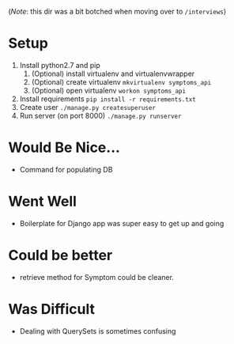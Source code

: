 (*Note*: this dir was a bit botched when moving over to `/interviews`)
# Setup
1. Install python2.7 and pip
   1. (Optional) install virtualenv and virtualenvwrapper
   2. (Optional) create virtualenv `mkvirtualenv symptoms_api`
   3. (Optional) open virtualenv `workon symptoms_api`
2.  Install requirements `pip install -r requirements.txt`
3. Create user `./manage.py createsuperuser`
4. Run server (on port 8000) `./manage.py runserver`

# Would Be Nice...
- Command for populating DB

# Went Well
- Boilerplate for Django app was super easy to get up and going

# Could be better

- retrieve method for Symptom could be cleaner. 

# Was Difficult

- Dealing with QuerySets is sometimes confusing
